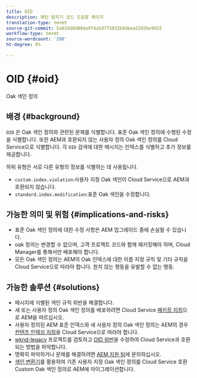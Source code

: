 ```yaml
---
title: OID
description: 패턴 탐지기 코드 도움말 페이지
translation-type: tm+mt
source-git-commit: 5a83dd8d08da974a5d775032b8dbea2593be9d15
workflow-type: tm+mt
source-wordcount: '298'
ht-degree: 0%

---
```



# OID {#oid}

Oak 색인 정의

## 배경 {#background}

`OID` 은 Oak 색인 정의와 관련된 문제를 식별합니다. 표준 Oak 색인 정의에 수행된 수정을 식별합니다. 또한 AEM과 호환되지 않는 사용자 정의 Oak 색인 정의를 Cloud Service으로 식별합니다. 각 `OID` 검색에 대한 메시지는 인덱스를 식별하고 추가 정보를 제공합니다.

하위 유형은 서로 다른 유형의 정보를 식별하는 데 사용됩니다.

* `custom.index.violation`:사용자 지정 Oak 색인이 Cloud Service으로 AEM과 호환되지 않습니다.
* `standard.index.modification`:표준 Oak 색인을 수정합니다.

## 가능한 의미 및 위험 {#implications-and-risks}

* 표준 Oak 색인 정의에 대한 수정 사항은 AEM 업그레이드 중에 손실될 수 있습니다.
* oak 정의는 변경할 수 없으며, 고객 프로젝트 코드와 함께 패키징해야 하며, Cloud Manager를 통해서만 배포해야 합니다.
* 모든 Oak 색인 정의는 AEM의 Oak 인덱스에 대한 이름 지정 규칙 및 기타 규칙을 Cloud Service으로 따라야 합니다. 원치 않는 행동을 유발할 수 없는 행동.

## 가능한 솔루션 {#solutions}

* 메시지에 식별된 색인 규칙 위반을 해결합니다.
* 새 또는 사용자 정의 Oak 색인 정의를 배포하려면 Cloud Service [패키징 지침](https://experienceleague.adobe.com/docs/experience-manager-cloud-service/implementing/developing/aem-project-content-package-structure.html)으로 AEM을 따르십시오.
* 사용자 정의된 AEM 표준 인덱스와 새 사용자 정의 Oak 색인 정의는 AEM의 경우 [컨텐츠 인덱싱 지침](https://experienceleague.adobe.com/docs/experience-manager-cloud-service/operations/indexing.html#preparing-the-new-index-definition)을 Cloud Service으로 따라야 합니다.
* [wknd-legacy](https://github.com/adobe/aem-guides-wknd-legacy/tree/code/oid) 프로젝트를 검토하고 [OID 위반](https://github.com/adobe/aem-guides-wknd-legacy/compare/main...code/oid)을 수정하여 Cloud Service과 호환되는 방법을 파악합니다.
* 명확히 파악하거나 문제를 해결하려면 [AEM 지원 팀](https://helpx.adobe.com/enterprise/using/support-for-experience-cloud.html)에 문의하십시오.
* [색인 변환기](https://experienceleague.adobe.com/docs/experience-manager-cloud-service/moving/refactoring-tools/index-converter.html#refactoring-tools)를 활용하여 기존 사용자 지정 Oak 색인 정의를 Cloud Service 호환 Custom Oak 색인 정의로 AEM에 마이그레이션합니다.
